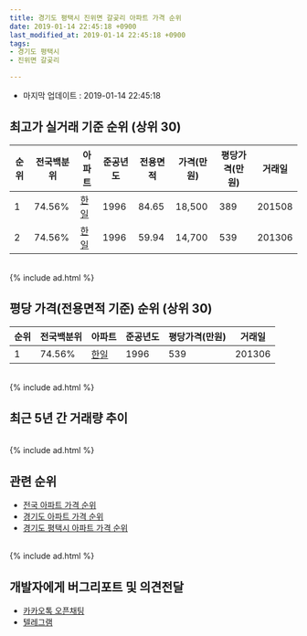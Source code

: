```yaml
---
title: 경기도 평택시 진위면 갈곶리 아파트 가격 순위
date: 2019-01-14 22:45:18 +0900
last_modified_at: 2019-01-14 22:45:18 +0900
tags:
- 경기도 평택시
- 진위면 갈곶리

---
```


* 마지막 업데이트 : 2019-01-14 22:45:18

## 최고가 실거래 기준 순위 (상위 30)


|순위|전국백분위|아파트|준공년도|전용면적|가격(만원)|평당가격(만원)|거래일|
|---|---|---|---|---|---|---|---|
|1|74.56%|[한일](https://search.naver.com/search.naver?query=%EA%B2%BD%EA%B8%B0%EB%8F%84+%ED%8F%89%ED%83%9D%EC%8B%9C+%EC%A7%84%EC%9C%84%EB%A9%B4+%EA%B0%88%EA%B3%B6%EB%A6%AC+%ED%95%9C%EC%9D%BC)|1996|84.65|18,500|389|201508|
|2|74.56%|[한일](https://search.naver.com/search.naver?query=%EA%B2%BD%EA%B8%B0%EB%8F%84+%ED%8F%89%ED%83%9D%EC%8B%9C+%EC%A7%84%EC%9C%84%EB%A9%B4+%EA%B0%88%EA%B3%B6%EB%A6%AC+%ED%95%9C%EC%9D%BC)|1996|59.94|14,700|539|201306|


<br>
{% include ad.html %}
<br>

## 평당 가격(전용면적 기준) 순위 (상위 30)


|순위|전국백분위|아파트|준공년도|평당가격(만원)|거래일|
|---|---|---|---|---|---|
|1|74.56%|[한일](https://search.naver.com/search.naver?query=%EA%B2%BD%EA%B8%B0%EB%8F%84+%ED%8F%89%ED%83%9D%EC%8B%9C+%EC%A7%84%EC%9C%84%EB%A9%B4+%EA%B0%88%EA%B3%B6%EB%A6%AC+%ED%95%9C%EC%9D%BC)|1996|539|201306|


<br>
{% include ad.html %}
<br>

## 최근 5년 간 거래량 추이


<div style="width:100%;">
    <canvas id="deal_progress" height="250"></canvas>
</div>

<script>
new Chart(document.getElementById("deal_progress"), {
    type: 'line',
    data: {
        labels: ['201401','201402','201403','201404','201405','201406','201407','201408','201409','201410','201411','201412','201501','201502','201503','201504','201505','201506','201507','201508','201509','201510','201511','201512','201601','201602','201603','201604','201605','201606','201607','201608','201609','201610','201611','201612','201701','201702','201703','201704','201705','201706','201707','201708','201709','201710','201711','201712','201801','201802','201803','201804','201805','201806','201807','201808','201809','201810','201811','201812','201901'],
        datasets: [{
            label: '실거래 수',
            pointRadius: 1,
            data: [3, 2, 5, 2, 1, 3, 6, 4, 5, 9, 3, 3, 3, 4, 1, 2, 6, 3, 7, 4, 1, 7, 4, 2, 3, 0, 5, 1, 4, 3, 3, 2, 3, 3, 2, 0, 5, 3, 2, 3, 4, 4, 3, 5, 4, 2, 2, 3, 0, 0, 0, 2, 1, 0, 2, 3, 1, 2, 2, 0, 0],
            borderColor: "rgba(255, 201, 14, 1)",
            backgroundColor: "rgba(255, 201, 14, 0.5)",
            fill: true,
        }]
    },
    options: {
        responsive: true,
        title: {
            display: true,
            text: '5년간 거래량 추이'
        },
        tooltips: {
            mode: 'index',
            intersect: false,
        },
        hover: {
            mode: 'nearest',
            intersect: true
        },
        scales: {
            xAxes: [{
                display: true,
                scaleLabel: {
                    display: true,
                    labelString: '년/월'
                }
            }],
            yAxes: [{
                display: true,
                ticks: {
                    suggestedMin: 0,
                },
                scaleLabel: {
                    display: true,
                    labelString: '실거래 수'
                }
            }]
        }
    }
});

</script>


<br>
{% include ad.html %}
<br>

## 관련 순위

- [전국 아파트 가격 순위](https://inasie.github.io/apt-ranking/전국)
- [경기도 아파트 가격 순위](https://inasie.github.io/apt-ranking/경기도)
- [경기도 평택시 아파트 가격 순위](https://inasie.github.io/apt-ranking/경기도-평택시)


<br>
{% include ad.html %}
<br>

## 개발자에게 버그리포트 및 의견전달

- [카카오톡 오픈채팅](https://open.kakao.com/o/gLJUAP4)
- [텔레그램](https://t.me/inasie)

